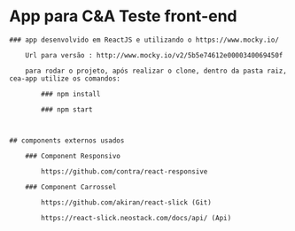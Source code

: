 # App para C&A Teste front-end

    ### app desenvolvido em ReactJS e utilizando o https://www.mocky.io/

        Url para versão : http://www.mocky.io/v2/5b5e74612e0000340069450f

        para rodar o projeto, após realizar o clone, dentro da pasta raiz, cea-app utilize os comandos:

            ### npm install

            ### npm start
    


    ## components externos usados
    
        ### Component Responsivo

            https://github.com/contra/react-responsive

        ### Component Carrossel 

            https://github.com/akiran/react-slick (Git)

            https://react-slick.neostack.com/docs/api/ (Api)
    